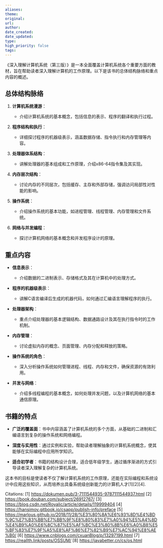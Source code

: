 ```yaml
---
aliases: 
theme: 
original: 
url: 
author: 
date_created: 
date_updated: 
type: 
high_priority: false
tags:
---
```

《深入理解计算机系统（第三版）》是一本全面覆盖计算机系统各个重要方面的教材，旨在帮助读者深入理解计算机的工作原理。以下是该书的总体结构脉络和重点内容的概述。

## 总体结构脉络

1. **计算机系统漫游**：
   - 介绍计算机系统的基本概念，包括信息的表示、程序的翻译和执行过程。

2. **程序结构和执行**：
   - 详细探讨程序的机器级表示，涵盖数据存储、指令执行和内存管理等内容。

3. **处理器体系结构**：
   - 讲解处理器的基本组成和工作原理，介绍x86-64指令集及其实现。

4. **内存层次结构**：
   - 讨论内存的不同层次，包括缓存、主存和外部存储，强调访问局部性对性能的影响。

5. **操作系统**：
   - 介绍操作系统的基本功能，如进程管理、线程管理、内存管理和文件系统。

6. **网络与并发编程**：
   - 探讨计算机网络的基本概念和并发程序设计的原理。

## 重点内容

- **信息表示**：
  - 介绍数据的二进制表示、存储格式及其在计算机中的处理方式。

- **程序的机器级表示**：
  - 讲解C语言编译后生成的机器代码，如何通过汇编语言理解程序的执行。

- **处理器架构**：
  - 重点介绍处理器的基本逻辑结构、数据通路设计及其在执行指令时的工作机制。

- **内存管理**：
  - 讨论虚拟内存的概念、页面管理、内存分配和释放的策略。

- **操作系统的角色**：
  - 深入分析操作系统如何管理进程、线程、内存和文件，确保资源的有效利用。

- **并发与网络**：
  - 介绍多线程编程的基本概念，如何处理并发问题，以及计算机网络的基本通信原理。

## 书籍的特点

- **广泛的覆盖面**：书中内容涵盖了计算机系统的多个方面，从基础的二进制和汇编语言到复杂的操作系统和网络编程。

- **深度与实用性**：通过实例和实验，帮助读者理解抽象的计算机系统概念，使其能够在实际编程中应用所学知识。

- **适合初学者**：书籍的结构设计合理，适合低年级学生，通过循序渐进的方式引导读者深入理解复杂的计算机系统。

这本书的目标是使读者不仅了解计算机系统的工作原理，还能在实际编程和系统设计中应用这些知识，从而培养出具备系统级创新能力的计算机人才[1][2][4].

Citations:
[1] https://dokumen.pub/3-7111544935-9787111544937.html
[2] https://book.douban.com/subject/26912767/
[3] https://blog.csdn.net/Royalic/article/details/119999404
[4] https://hansimov.gitbook.io/csapp/publish-info/preface
[5] https://marlous.github.io/2018/11/28/%E3%80%8A%E6%93%8D%E4%BD%9C%E7%B3%BB%E7%BB%9F%E8%80%83%E7%A0%94%E5%A4%8D%E4%B9%A0%E6%8C%87%E5%AF%BC%E3%80%8B%E6%A0%B8%E5%BF%83%E7%9F%A5%E8%AF%86%E7%82%B9%E7%AC%94%E8%AE%B0/
[6] https://www.cnblogs.com/cxuanBlog/p/13297199.html
[7] https://reallth.link/posts/OSSUM/
[8] https://javabetter.cn/cs/os.html